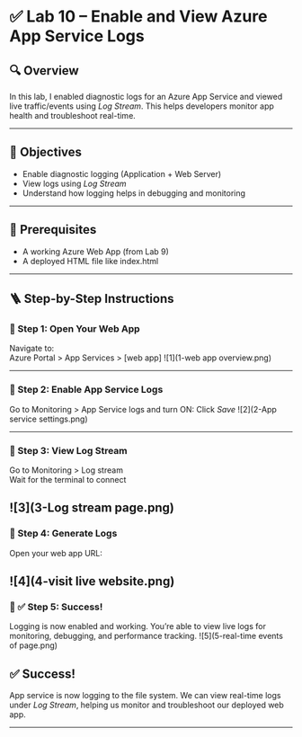 # ✅ Lab 10 – Enable and View Azure App Service Logs

## 🔍 Overview

In this lab, I enabled diagnostic logs for an Azure App Service and viewed live traffic/events using *Log Stream*. This helps developers monitor app health and troubleshoot real-time.

---

## 🎯 Objectives

- Enable diagnostic logging (Application + Web Server)
- View logs using *Log Stream*
- Understand how logging helps in debugging and monitoring

---

## 🧰 Prerequisites

- A working Azure Web App (from Lab 9)
- A deployed HTML file like index.html

---

## 🪜 Step-by-Step Instructions

### 🔸 Step 1: Open Your Web App   
Navigate to:  
Azure Portal > App Services > [web app]
![1](1-web app overview.png) 

---

### 🔸 Step 2: Enable App Service Logs  
Go to Monitoring > App Service logs and turn ON:
Click *Save*
![2](2-App service settings.png)

---

### 🔸 Step 3: View Log Stream   
Go to Monitoring > Log stream  
Wait for the terminal to connect

![3](3-Log stream page.png) 
---

### 🔸 Step 4: Generate Logs    
Open your web app URL:

![4](4-visit live website.png)
---

### 🔸 ✅ Step 5: Success!
Logging is now enabled and working. You’re able to view live logs for monitoring, debugging, and performance tracking.
![5](5-real-time events of page.png) 

## ✅ Success!
App service is now logging to the file system. We can view real-time logs under *Log Stream*, helping us monitor and troubleshoot our deployed web app.

---
